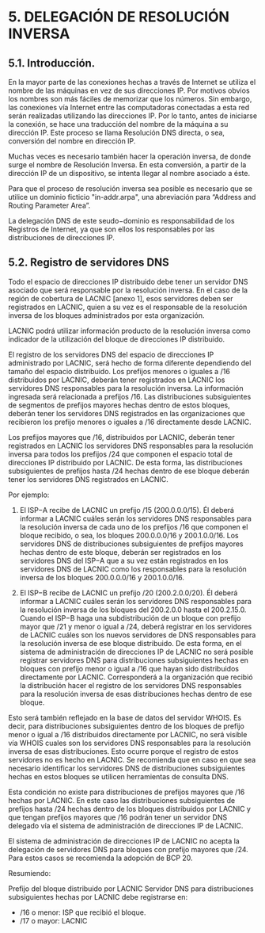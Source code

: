 # 5. DELEGACIÓN DE RESOLUCIÓN INVERSA

## 5.1. Introducción. 

En la mayor parte de las conexiones hechas a través de Internet se utiliza el nombre de las máquinas en vez de sus direcciones IP. Por motivos obvios los nombres son más fáciles de memorizar que los números. Sin embargo, las conexiones vía Internet entre las computadoras conectadas a esta red serán realizadas utilizando las direcciones IP. Por lo tanto, antes de iniciarse la conexión, se hace una traducción del nombre de la máquina a su dirección IP. Este proceso se llama Resolución DNS directa, o sea, conversión del nombre en dirección IP. 

Muchas veces es necesario también hacer la operación inversa, de donde surge el nombre de Resolución Inversa. En esta conversión, a partir de la dirección IP de un dispositivo, se intenta llegar al nombre asociado a éste. 

Para que el proceso de resolución inversa sea posible es necesario que se utilice un dominio ficticio "in-addr.arpa", una abreviación para “Address and Routing Parameter Area”. 

La delegación DNS de este seudo−dominio es responsabilidad de los Registros de Internet, ya que son ellos los responsables por las distribuciones de direcciones IP. 

## 5.2. Registro de servidores DNS 

Todo el espacio de direcciones IP distribuido debe tener un servidor DNS asociado que será responsable por la resolución inversa. En el caso de la región de cobertura de LACNIC [anexo 1], esos servidores deben ser registrados en LACNIC, quien a su vez es el responsable de la resolución inversa de los bloques administrados por esta organización. 

LACNIC podrá utilizar información producto de la resolución inversa como indicador de la utilización del bloque de direcciones IP distribuido. 

El registro de los servidores DNS del espacio de direcciones IP administrado por LACNIC, será hecho de forma diferente dependiendo del tamaño del espacio distribuido. Los prefijos menores o iguales a /16 distribuidos por LACNIC, deberán tener registrados en LACNIC los servidores DNS responsables para la resolución inversa. La información ingresada será relacionada a prefijos /16. Las distribuciones subsiguientes de segmentos de prefijos mayores hechas dentro de estos bloques, deberán tener los servidores DNS registrados en las organizaciones que recibieron los prefijo menores o iguales a /16 directamente desde LACNIC. 

Los prefijos mayores que /16, distribuidos por LACNIC, deberán tener registrados en LACNIC los servidores DNS responsables para la resolución inversa para todos los prefijos /24 que componen el espacio total de direcciones IP distribuido por LACNIC. De esta forma, las distribuciones subsiguientes de prefijos hasta /24 hechas dentro de ese bloque deberán tener los servidores DNS registrados en LACNIC. 

Por ejemplo: 

1. El ISP−A recibe de LACNIC un prefijo /15 (200.0.0.0/15). Él deberá informar a LACNIC cuáles serán los servidores DNS responsables para la resolución inversa de cada uno de los prefijos /16 que componen el bloque recibido, o sea, los bloques 200.0.0.0/16 y 200.1.0.0/16. Los servidores DNS de distribuciones subsiguientes de prefijos mayores hechas dentro de este bloque, deberán ser registrados en los servidores DNS del ISP−A que a su vez están registrados en los servidores DNS de LACNIC como los responsables para la resolución inversa de los bloques 200.0.0.0/16 y 200.1.0.0/16. 

2. El ISP−B recibe de LACNIC un prefijo /20 (200.2.0.0/20). Él deberá informar a LACNIC cuáles serán los servidores DNS responsables para la resolución inversa de los bloques del 200.2.0.0 hasta el 200.2.15.0. Cuando el ISP−B haga una subdistribución de un bloque con prefijo mayor que /21 y menor o igual a /24, deberá registrar en los servidores de LACNIC cuáles son los nuevos servidores de DNS responsables para la resolución inversa de ese bloque distribuido. De esta forma, en el sistema de administración de direcciones IP de LACNIC no será posible registrar servidores DNS para distribuciones subsiguientes hechas en bloques con prefijo menor o igual a /16 que hayan sido distribuidos directamente por LACNIC. Corresponderá a la organización que recibió la distribución hacer el registro de los servidores DNS responsables para la resolución inversa de esas distribuciones hechas dentro de ese bloque. 

Esto será también reflejado en la base de datos del servidor WHOIS. Es decir, para distribuciones subsiguientes dentro de los bloques de prefijo menor o igual a /16 distribuidos directamente por LACNIC, no será visible vía WHOIS cuales son los servidores DNS responsables para la resolución inversa de esas distribuciones. Esto ocurre porque el registro de estos servidores no es hecho en LACNIC. Se recomienda que en caso en que sea necesario identificar los servidores DNS de distribuciones subsiguientes hechas en estos bloques se utilicen herramientas de consulta DNS. 

Esta condición no existe para distribuciones de prefijos mayores que /16 hechas por LACNIC. En este caso las distribuciones subsiguientes de prefijos hasta /24 hechas dentro de los bloques distribuidos por LACNIC y que tengan prefijos mayores que /16 podrán tener un servidor DNS delegado vía el sistema de administración de direcciones IP de LACNIC. 

El sistema de administración de direcciones IP de LACNIC no acepta la delegación de servidores DNS para bloques con prefijo mayores que /24. Para estos casos se recomienda la adopción de BCP 20. 

Resumiendo: 

Prefijo del bloque distribuido por LACNIC Servidor DNS para distribuciones subsiguientes hechas por LACNIC debe registrarse en: 

- /16 o menor: ISP que recibió el bloque. 
- /17 o mayor: LACNIC 